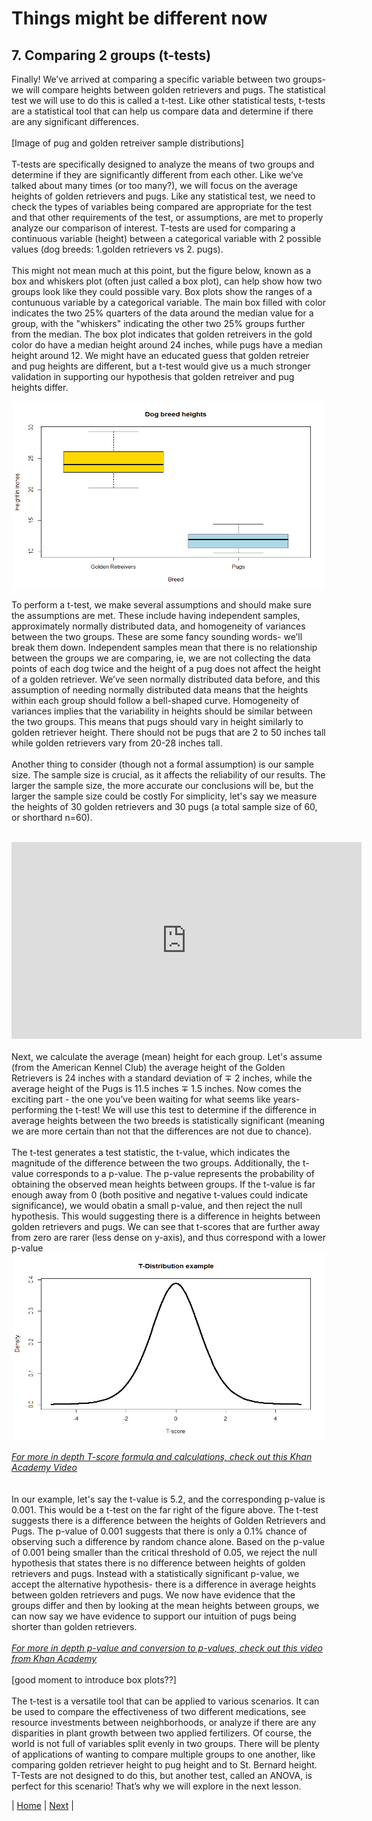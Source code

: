 # Things might be different now
## 7. Comparing 2 groups (t-tests)

Finally! We’ve arrived at comparing a specific variable between two groups- we will compare heights between golden retrievers and pugs. The statistical test we will use to do this is called a t-test. Like other statistical tests, t-tests are a statistical tool that can help us compare data and determine if there are any significant differences. <br>
<br> 
[Image of pug and golden retreiver sample distributions] <br>
<br>
T-tests are specifically designed to analyze the means of two groups and determine if they are significantly different from each other. Like we’ve talked about many times (or too many?), we will focus on the average heights of golden retrievers and pugs. Like any statistical test, we need to check the types of variables being compared are appropriate for the test and that other requirements of the test, or assumptions, are met to properly analyze our comparison of interest. T-tests are used for comparing a continuous variable (height) between a categorical variable with 2 possible values (dog breeds: 1.golden retrievers vs 2. pugs). <br>
<br>
This might not mean much at this point, but the figure below, known as a box and whiskers plot (often just called a box plot), can help show how two groups look like they could possible vary. Box plots show the ranges of a contunuous variable by a categorical variable. The main box filled with color indicates the two 25% quarters of the data around the median value for a group, with the "whiskers" indicating the other two 25% groups further from the median. The box plot indicates that golden retreivers in the gold color do have a median height around 24 inches, while pugs have a median height around 12. We might have an educated guess that golden retreier and pug heights are different, but a t-test would give us a much stronger validation in supporting our hypothesis that golden retreiver and pug heights differ.

<div style="text-align:center"><img src="../images/golden_pug_boxplot.png" height="300" width="500"/></div>

To perform a t-test, we make several assumptions and should make sure the assumptions are met. These include having independent samples, approximately normally distributed data, and homogeneity of variances between the two groups. These are some fancy sounding words- we’ll break them down. Independent samples mean that there is no relationship between the groups we are comparing, ie, we are not collecting the data points of each dog twice and the height of a pug does not affect the height of a golden retriever. We’ve seen normally distributed data before, and this assumption of needing normally distributed data means that the heights within each group should follow a bell-shaped curve. Homogeneity of variances implies that the variability in heights should be similar between the two groups. This means that pugs should vary in height similarly to golden retriever height. There should not be pugs that are 2 to 50 inches tall while golden retrievers vary from 20-28 inches tall. <br>
<br>
Another thing to consider (though not a formal assumption) is our sample size. The sample size is crucial, as it affects the reliability of our results. The larger the sample size, the more accurate our conclusions will be, but the larger the sample size could be costly For simplicity, let's say we measure the heights of 30 golden retrievers and 30 pugs (a total sample size of 60, or shorthard n=60). <br>
<br> 
<iframe width="560" height="315" src="https://www.youtube.com/embed/Uyd_Fk9cDjA" frameborder="0" allowfullscreen></iframe><br>
<br> 
Next, we calculate the average (mean) height for each group. Let's assume (from the American Kennel Club)  the average height of the Golden Retrievers is 24 inches with a standard deviation of ∓ 2 inches, while the average height of the Pugs is 11.5 inches ∓ 1.5 inches. Now comes the exciting part - the one you’ve been waiting for what seems like years- performing the t-test! We will use this test to determine if the difference in average heights between the two breeds is statistically significant (meaning we are more certain than not that the differences are not due to chance). <br>
<br>
The t-test generates a test statistic, the t-value, which indicates the magnitude of the difference between the two groups. Additionally, the t-value corresponds to a p-value. The p-value represents the probability of obtaining the observed mean heights between groups. If the t-value is far enough away from 0 (both positive and negative t-values could indicate significance), we would obatin a small p-value, and then reject the null hypothesis. This would suggesting there is a difference in heights between golden retrievers and pugs. We can see that t-scores that are further away from zero are rarer (less dense on y-axis), and thus correspond with a lower p-value <br> 

<div style="text-align:center"><img src="../images/T_distribution.png" height="300" width="500"/></div>

[_For more in depth T-score formula and calculations, check out this Khan Academy Video_](https://www.khanacademy.org/math/statistics-probability/significance-tests-confidence-intervals-two-samples/comparing-two-means/v/difference-of-sample-means-distribution) <br>
<br>
<br>
In our example, let's say the t-value is 5.2, and the corresponding p-value is 0.001. This would be a t-test on the far right of the figure above. The t-test suggests there is a difference between the heights of Golden Retrievers and Pugs. The p-value of 0.001 suggests that there is only a 0.1% chance of observing such a difference by random chance alone. Based on the p-value of 0.001 being smaller than the critical threshold of 0.05, we reject the null hypothesis that states there is no difference between heights of golden retrievers and pugs. Instead with a statistically significant p-value, we accept the alternative hypothesis- there is a difference in average heights between golden retrievers and pugs. We now have evidence that the groups differ and then by looking at the mean heights between groups, we can now say we have evidence to support our intuition of pugs being shorter than golden retrievers. <br>
<br>
[_For more in depth p-value and conversion to p-values, check out this video from Khan Academy_](https://www.khanacademy.org/math/statistics-probability/significance-tests-confidence-intervals-two-samples/comparing-two-means/v/hypothesis-test-for-difference-of-means) <br>
<br>
[good moment to introduce box plots??] <br>
<br>
The t-test is a versatile tool that can be applied to various scenarios. It can be used to compare the effectiveness of two different medications, see resource investments between neighborhoods, or analyze if there are any disparities in plant growth between two applied fertilizers. Of course, the world is not full of variables split evenly in two groups. There will be plenty of applications of wanting to compare multiple groups to one another, like comparing golden retriever height to pug height and to St. Bernard height. T-Tests are not designed to do this, but another test, called an ANOVA, is perfect for this scenario! That’s why we will explore in the next lesson. <br>

| [Home](https://benrushscience.github.io/learning-data-science/) | [Next](https://benrushscience.github.io/learning-data-science/pages/8-comparing-2+-groups.html) |
